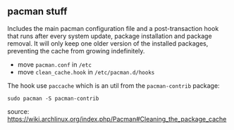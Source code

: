 ## pacman stuff

Includes the main pacman configuration file and a post-transaction hook that runs after every system update, package installation and package removal. It will only keep one older version of the installed packages, preventing the cache from growing indefinitely.

- move `pacman.conf` in `/etc`
- move `clean_cache.hook` in `/etc/pacman.d/hooks`

The hook use `paccache` which is an util from the `pacman-contrib` package:
```
sudo pacman -S pacman-contrib
```

source: https://wiki.archlinux.org/index.php/Pacman#Cleaning_the_package_cache
